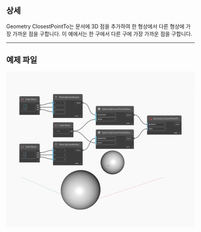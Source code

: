 ## 상세
Geometry ClosestPointTo는 문서에 3D 점을 추가하여 한 형상에서 다른 형상에 가장 가까운 점을 구합니다. 이 예에서는 한 구에서 다른 구에 가장 가까운 점을 구합니다.
___
## 예제 파일

![ClosestPointTo](./Autodesk.DesignScript.Geometry.Geometry.ClosestPointTo_img.jpg)

